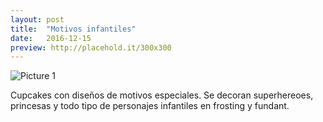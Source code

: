 ```yaml
---
layout: post
title:  "Motivos infantiles"
date:   2016-12-15
preview: http://placehold.it/300x300
---
```


![Picture 1]({{site.baseurl}}/assets/Olaf.jpg)

Cupcakes con diseños de motivos especiales. Se decoran superhereoes, princesas y todo tipo de personajes infantiles en frosting y fundant. 

